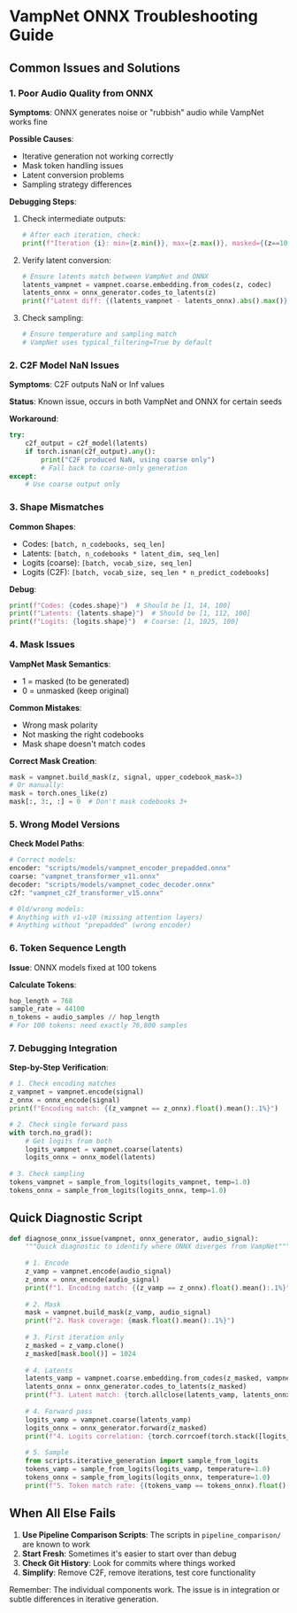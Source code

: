 # VampNet ONNX Troubleshooting Guide

## Common Issues and Solutions

### 1. Poor Audio Quality from ONNX

**Symptoms**: ONNX generates noise or "rubbish" audio while VampNet works fine

**Possible Causes**:
- Iterative generation not working correctly
- Mask token handling issues  
- Latent conversion problems
- Sampling strategy differences

**Debugging Steps**:
1. Check intermediate outputs:
   ```python
   # After each iteration, check:
   print(f"Iteration {i}: min={z.min()}, max={z.max()}, masked={(z==1024).sum()}")
   ```

2. Verify latent conversion:
   ```python
   # Ensure latents match between VampNet and ONNX
   latents_vampnet = vampnet.coarse.embedding.from_codes(z, codec)
   latents_onnx = onnx_generator.codes_to_latents(z)
   print(f"Latent diff: {(latents_vampnet - latents_onnx).abs().max()}")
   ```

3. Check sampling:
   ```python
   # Ensure temperature and sampling match
   # VampNet uses typical_filtering=True by default
   ```

### 2. C2F Model NaN Issues

**Symptoms**: C2F outputs NaN or Inf values

**Status**: Known issue, occurs in both VampNet and ONNX for certain seeds

**Workaround**:
```python
try:
    c2f_output = c2f_model(latents)
    if torch.isnan(c2f_output).any():
        print("C2F produced NaN, using coarse only")
        # Fall back to coarse-only generation
except:
    # Use coarse output only
```

### 3. Shape Mismatches

**Common Shapes**:
- Codes: `[batch, n_codebooks, seq_len]`
- Latents: `[batch, n_codebooks * latent_dim, seq_len]`
- Logits (coarse): `[batch, vocab_size, seq_len]`
- Logits (C2F): `[batch, vocab_size, seq_len * n_predict_codebooks]`

**Debug**:
```python
print(f"Codes: {codes.shape}")  # Should be [1, 14, 100]
print(f"Latents: {latents.shape}")  # Should be [1, 112, 100]
print(f"Logits: {logits.shape}")  # Coarse: [1, 1025, 100]
```

### 4. Mask Issues

**VampNet Mask Semantics**:
- 1 = masked (to be generated)
- 0 = unmasked (keep original)

**Common Mistakes**:
- Wrong mask polarity
- Not masking the right codebooks
- Mask shape doesn't match codes

**Correct Mask Creation**:
```python
mask = vampnet.build_mask(z, signal, upper_codebook_mask=3)
# Or manually:
mask = torch.ones_like(z)
mask[:, 3:, :] = 0  # Don't mask codebooks 3+
```

### 5. Wrong Model Versions

**Check Model Paths**:
```python
# Correct models:
encoder: "scripts/models/vampnet_encoder_prepadded.onnx"
coarse: "vampnet_transformer_v11.onnx"
decoder: "scripts/models/vampnet_codec_decoder.onnx"
c2f: "vampnet_c2f_transformer_v15.onnx"

# Old/wrong models:
# Anything with v1-v10 (missing attention layers)
# Anything without "prepadded" (wrong encoder)
```

### 6. Token Sequence Length

**Issue**: ONNX models fixed at 100 tokens

**Calculate Tokens**:
```python
hop_length = 768
sample_rate = 44100
n_tokens = audio_samples // hop_length
# For 100 tokens: need exactly 76,800 samples
```

### 7. Debugging Integration

**Step-by-Step Verification**:
```python
# 1. Check encoding matches
z_vampnet = vampnet.encode(signal)
z_onnx = onnx_encode(signal)
print(f"Encoding match: {(z_vampnet == z_onnx).float().mean():.1%}")

# 2. Check single forward pass
with torch.no_grad():
    # Get logits from both
    logits_vampnet = vampnet.coarse(latents)
    logits_onnx = onnx_model(latents)
    
# 3. Check sampling
tokens_vampnet = sample_from_logits(logits_vampnet, temp=1.0)
tokens_onnx = sample_from_logits(logits_onnx, temp=1.0)
```

## Quick Diagnostic Script

```python
def diagnose_onnx_issue(vampnet, onnx_generator, audio_signal):
    """Quick diagnostic to identify where ONNX diverges from VampNet"""
    
    # 1. Encode
    z_vamp = vampnet.encode(audio_signal)
    z_onnx = onnx_encode(audio_signal)
    print(f"1. Encoding match: {(z_vamp == z_onnx).float().mean():.1%}")
    
    # 2. Mask
    mask = vampnet.build_mask(z_vamp, audio_signal)
    print(f"2. Mask coverage: {mask.float().mean():.1%}")
    
    # 3. First iteration only
    z_masked = z_vamp.clone()
    z_masked[mask.bool()] = 1024
    
    # 4. Latents
    latents_vamp = vampnet.coarse.embedding.from_codes(z_masked, vampnet.codec)
    latents_onnx = onnx_generator.codes_to_latents(z_masked)
    print(f"3. Latent match: {torch.allclose(latents_vamp, latents_onnx, atol=1e-5)}")
    
    # 4. Forward pass
    logits_vamp = vampnet.coarse(latents_vamp)
    logits_onnx = onnx_generator.forward(z_masked)
    print(f"4. Logits correlation: {torch.corrcoef(torch.stack([logits_vamp.flatten(), logits_onnx.flatten()]))[0,1]:.4f}")
    
    # 5. Sample
    from scripts.iterative_generation import sample_from_logits
    tokens_vamp = sample_from_logits(logits_vamp, temperature=1.0)
    tokens_onnx = sample_from_logits(logits_onnx, temperature=1.0)
    print(f"5. Token match rate: {(tokens_vamp == tokens_onnx).float().mean():.1%}")
```

## When All Else Fails

1. **Use Pipeline Comparison Scripts**: The scripts in `pipeline_comparison/` are known to work
2. **Start Fresh**: Sometimes it's easier to start over than debug
3. **Check Git History**: Look for commits where things worked
4. **Simplify**: Remove C2F, remove iterations, test core functionality

Remember: The individual components work. The issue is in integration or subtle differences in iterative generation.